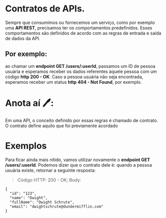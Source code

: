 # Contratos de APIs.
  Sempre que consumimos ou fornecemos um serviço, como por exemplo uma **API REST**, precisamos ter os comportamentos predefinidos. Esses comportamentos são definidos de acordo com as regras de entrada e saída de dados da API.



## Por exemplo:
  ao chamar um **endpoint GET /users/:userId**, passamos um ID de pessoa usuária e esperamos receber os dados referentes àquele pessoa com um código **http 200 - OK**. Caso a pessoa usuária não seja encontrada, esperamos receber um status **http 404 - Not Found**, por exemplo.



# Anota aí 🖊:
  Em uma API, o conceito definido por essas regras é chamado de contrato. O contrato define aquilo que foi previamente acordado

# Exemplos
  Para ficar ainda mais nítido, vamos utilizar novamente o **endpoint GET /users/:userId**. Podemos dizer que o contrato dele é: quando a pessoa usuária existe, retornar a seguinte resposta:

  > Código HTTP: 200 - OK;
  > Body:

  ```
  {
    "id": "123",
    "name": "Dwight",
    "fullName": "Dwight Schrute",
    "email": "dwightschrute@dundermifflin.com"
  }
  ```





